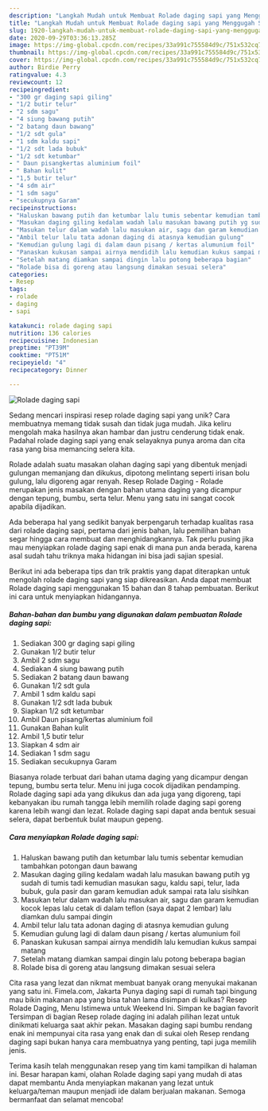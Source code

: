 ```yaml
---
description: "Langkah Mudah untuk Membuat Rolade daging sapi yang Menggugah Selera"
title: "Langkah Mudah untuk Membuat Rolade daging sapi yang Menggugah Selera"
slug: 1920-langkah-mudah-untuk-membuat-rolade-daging-sapi-yang-menggugah-selera
date: 2020-09-29T03:36:13.285Z
image: https://img-global.cpcdn.com/recipes/33a991c755584d9c/751x532cq70/rolade-daging-sapi-foto-resep-utama.jpg
thumbnail: https://img-global.cpcdn.com/recipes/33a991c755584d9c/751x532cq70/rolade-daging-sapi-foto-resep-utama.jpg
cover: https://img-global.cpcdn.com/recipes/33a991c755584d9c/751x532cq70/rolade-daging-sapi-foto-resep-utama.jpg
author: Birdie Perry
ratingvalue: 4.3
reviewcount: 12
recipeingredient:
- "300 gr daging sapi giling"
- "1/2 butir telur"
- "2 sdm sagu"
- "4 siung bawang putih"
- "2 batang daun bawang"
- "1/2 sdt gula"
- "1 sdm kaldu sapi"
- "1/2 sdt lada bubuk"
- "1/2 sdt ketumbar"
- " Daun pisangkertas aluminium foil"
- " Bahan kulit"
- "1,5 butir telur"
- "4 sdm air"
- "1 sdm sagu"
- "secukupnya Garam"
recipeinstructions:
- "Haluskan bawang putih dan ketumbar lalu tumis sebentar kemudian tambahkan potongan daun bawang"
- "Masukan daging giling kedalam wadah lalu masukan bawang putih yg sudah di tumis tadi kemudian masukan sagu, kaldu sapi, telur, lada bubuk, gula pasir dan garam kemudian aduk sampai rata lalu sisihkan"
- "Masukan telur dalam wadah lalu masukan air, sagu dan garam kemudian kocok lepas lalu cetak di dalam teflon (saya dapat 2 lembar) lalu diamkan dulu sampai dingin"
- "Ambil telur lalu tata adonan daging di atasnya kemudian gulung"
- "Kemudian gulung lagi di dalam daun pisang / kertas alumunium foil"
- "Panaskan kukusan sampai airnya mendidih lalu kemudian kukus sampai matang"
- "Setelah matang diamkan sampai dingin lalu potong beberapa bagian"
- "Rolade bisa di goreng atau langsung dimakan sesuai selera"
categories:
- Resep
tags:
- rolade
- daging
- sapi

katakunci: rolade daging sapi 
nutrition: 136 calories
recipecuisine: Indonesian
preptime: "PT39M"
cooktime: "PT51M"
recipeyield: "4"
recipecategory: Dinner

---
```



![Rolade daging sapi](https://img-global.cpcdn.com/recipes/33a991c755584d9c/751x532cq70/rolade-daging-sapi-foto-resep-utama.jpg)

Sedang mencari inspirasi resep rolade daging sapi yang unik? Cara membuatnya memang tidak susah dan tidak juga mudah. Jika keliru mengolah maka hasilnya akan hambar dan justru cenderung tidak enak. Padahal rolade daging sapi yang enak selayaknya punya aroma dan cita rasa yang bisa memancing selera kita.

Rolade adalah suatu masakan olahan daging sapi yang dibentuk menjadi gulungan memanjang dan dikukus, dipotong melintang seperti irisan bolu gulung, lalu digoreng agar renyah. Resep Rolade Daging - Rolade merupakan jenis masakan dengan bahan utama daging yang dicampur dengan tepung, bumbu, serta telur. Menu yang satu ini sangat cocok apabila dijadikan.

Ada beberapa hal yang sedikit banyak berpengaruh terhadap kualitas rasa dari rolade daging sapi, pertama dari jenis bahan, lalu pemilihan bahan segar hingga cara membuat dan menghidangkannya. Tak perlu pusing jika mau menyiapkan rolade daging sapi enak di mana pun anda berada, karena asal sudah tahu triknya maka hidangan ini bisa jadi sajian spesial.


Berikut ini ada beberapa tips dan trik praktis yang dapat diterapkan untuk mengolah rolade daging sapi yang siap dikreasikan. Anda dapat membuat Rolade daging sapi menggunakan 15 bahan dan 8 tahap pembuatan. Berikut ini cara untuk menyiapkan hidangannya.

<!--inarticleads1-->

##### Bahan-bahan dan bumbu yang digunakan dalam pembuatan Rolade daging sapi:

1. Sediakan 300 gr daging sapi giling
1. Gunakan 1/2 butir telur
1. Ambil 2 sdm sagu
1. Sediakan 4 siung bawang putih
1. Sediakan 2 batang daun bawang
1. Gunakan 1/2 sdt gula
1. Ambil 1 sdm kaldu sapi
1. Gunakan 1/2 sdt lada bubuk
1. Siapkan 1/2 sdt ketumbar
1. Ambil  Daun pisang/kertas aluminium foil
1. Gunakan  Bahan kulit
1. Ambil 1,5 butir telur
1. Siapkan 4 sdm air
1. Sediakan 1 sdm sagu
1. Sediakan secukupnya Garam


Biasanya rolade terbuat dari bahan utama daging yang dicampur dengan tepung, bumbu serta telur. Menu ini juga cocok dijadikan pendamping. Rolade daging sapi ada yang dikukus dan ada juga yang digoreng, tapi kebanyakan ibu rumah tangga lebih memilih rolade daging sapi goreng karena lebih wangi dan lezat. Rolade daging sapi dapat anda bentuk sesuai selera, dapat berbentuk bulat maupun gepeng. 

<!--inarticleads2-->

##### Cara menyiapkan Rolade daging sapi:

1. Haluskan bawang putih dan ketumbar lalu tumis sebentar kemudian tambahkan potongan daun bawang
1. Masukan daging giling kedalam wadah lalu masukan bawang putih yg sudah di tumis tadi kemudian masukan sagu, kaldu sapi, telur, lada bubuk, gula pasir dan garam kemudian aduk sampai rata lalu sisihkan
1. Masukan telur dalam wadah lalu masukan air, sagu dan garam kemudian kocok lepas lalu cetak di dalam teflon (saya dapat 2 lembar) lalu diamkan dulu sampai dingin
1. Ambil telur lalu tata adonan daging di atasnya kemudian gulung
1. Kemudian gulung lagi di dalam daun pisang / kertas alumunium foil
1. Panaskan kukusan sampai airnya mendidih lalu kemudian kukus sampai matang
1. Setelah matang diamkan sampai dingin lalu potong beberapa bagian
1. Rolade bisa di goreng atau langsung dimakan sesuai selera


Cita rasa yang lezat dan nikmat membuat banyak orang menyukai makanan yang satu ini. Fimela.com, Jakarta Punya daging sapi di rumah tapi bingung mau bikin makanan apa yang bisa tahan lama disimpan di kulkas? Resep Rolade Daging, Menu Istimewa untuk Weekend Ini. Simpan ke bagian favorit Tersimpan di bagian Resep rolade daging ini adalah pilihan lezat untuk dinikmati keluarga saat akhir pekan. Masakan daging sapi bumbu rendang enak ini mempunyai cita rasa yang enak dan di sukai oleh Resep rendang daging sapi bukan hanya cara membuatnya yang penting, tapi juga memilih jenis. 

Terima kasih telah menggunakan resep yang tim kami tampilkan di halaman ini. Besar harapan kami, olahan Rolade daging sapi yang mudah di atas dapat membantu Anda menyiapkan makanan yang lezat untuk keluarga/teman maupun menjadi ide dalam berjualan makanan. Semoga bermanfaat dan selamat mencoba!
